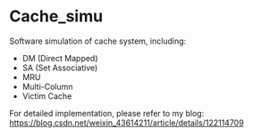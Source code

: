 # Cache_simu
Software simulation of cache system, including:
- DM (Direct Mapped)
- SA (Set Associative)
- MRU
- Multi-Column
- Victim Cache

For detailed implementation, please refer to my blog: https://blog.csdn.net/weixin_43614211/article/details/122114709
